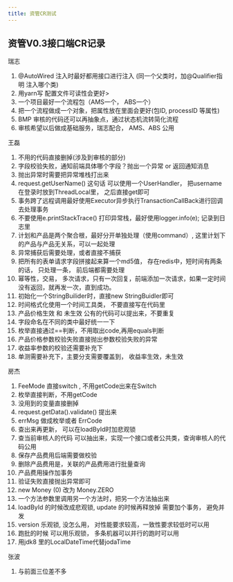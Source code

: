 ```yaml
---
title: 资管CR测试
---
```

## 资管V0.3接口端CR记录
瑞志

 1. @AutoWired 注入时最好都用接口进行注入 (同一个父类时，加@Qualifier指明 注入哪个类) 
 2. 用yarn写 配置文件可读性会更好>
 3. 一个项目最好一个流程包（AMS一个， ABS一个）
 4. 把一个流程做成一个对象，把属性放在里面会更好(包ID,  processID 等属性)
 5. BMP 审核的代码还可以再抽象点，通过状态机流转简化流程
 6. 审核希望以后做成基础服务，瑞志配合， AMS、ABS 公用
 
王磊

1. 不用的代码直接删掉(涉及到审核的部分)
2. 字段校验失败，通知前端具体哪个字段？抛出一个异常 or 返回通知消息
3. 抛出异常时需要把异常堆栈打出来
4. request.getUserName()  这句话 可以使用一个UserHandler， 把username 在登录时放到ThreadLocal里，  之后直接get即可
5. 事务跨了远程调用最好使用Executor异步执行TransactionCallBack进行回调去处理事务
6. 不要使用e.printStackTrace() 打印异常栈，最好使用logger.info(e); 记录到日志里
7. 计划和产品是两个聚合根，最好分开单独处理（使用command）, 这里计划下的产品与产品无关系，可以一起处理
8. 异常捕获后需要处理，或者直接不捕获
9. 把所有的表单请求字段拼接起来算一个md5值， 存在redis中，短时间有两条的话， 只处理一条， 前后端都需要处理
10. 幂等性，交易， 多次请求，只有一次回复，前端添加一次请求，如果一定时间没有返回，就再发一次，直到成功。
11. 初始化一个StringBuilider时，直接new StringBuidler即可
12. 时间格式化使用一个时间工具类， 不要直接写在代码里
13. 产品价格生效 和 未生效 公有的代码可以提出来，不要重复
14. 字段命名在不同的类中最好统一一下
15. 枚举直接通过==判断，不用取出code,再用equals判断
16. 产品价格参数校验失败直接抛出参数校验失败的异常
17. 收益率参数的校验还需要补充下
18. 单测需要补充下，主要分支需要覆盖到， 收益率生效，未生效

房杰

1. FeeMode 直接switch , 不用getCode出来在Switch
2. 枚举直接判断，不用getCode 
3. 没用到的变量直接删掉
4. request.getData().validate() 提出来
5. errMsg 做成枚举或者 ErrCode
6. 查出来再更新，  可以在loadById时加悲观锁
7. 查当前审核人的代码 可以抽出来，实现一个接口或者公共类，查询审核人的代码公用
8. 保存产品费用后端需要做校验
9. 删除产品费用是，关联的产品费用进行批量查询
10. 产品费用操作加事务
11. 验证失败直接抛出异常即可
12. new Money (0) 改为 Money.ZERO
13. 一个方法参数里调用另一个方法时，把另一个方法抽出来
14. loadById 的时候改成悲观锁,  update 的时候再释放掉 需要加个事务， 避免并发
15. version 乐观锁,  没怎么用， 对性能要求较高，一致性要求较低时可以用
16. 跑批的时候 可以用乐观锁， 多条机器可以并行的跑时可以用
17. 用jdk8 里的LocalDateTime代替jodaTime

 张波
  1. 与前面三位差不多
